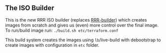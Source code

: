 ## The ISO Builder

This is the new RRR ISO builder (replaces [RRR-builder](https://github.com/rollingrhinoremix/RRR-builder)) which creates images from scratch and gives us (even) more control over the final image. To run/build image run:
`./build.sh etc/terraform.conf`

This build system creates the images using `lb`/live-build with debootstrap to create images with configuration in `etc` folder.
